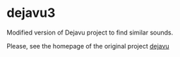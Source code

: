 # dejavu3

Modified version of Dejavu project to find similar sounds.

Please, see the homepage of the original project [dejavu](https://github.com/worldveil/dejavu)
